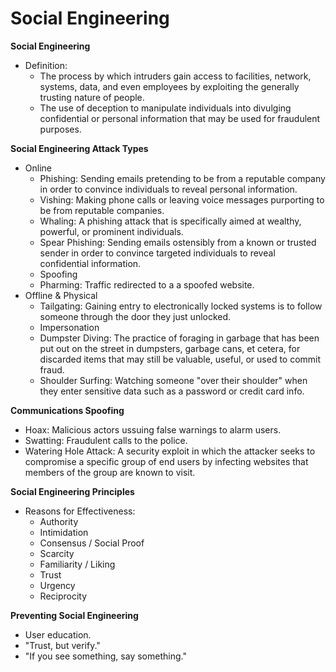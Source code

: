 # Social Engineering



**Social Engineering**

* Definition:
  * The process by which intruders gain access to facilities, network, systems, data, and even employees by exploiting the generally trusting nature of people.
  * The use of deception to manipulate individuals into divulging confidential or personal information that may be used for fraudulent purposes.

**Social Engineering Attack Types**

* Online
  * Phishing: Sending emails pretending to be from a reputable company in order to convince individuals to reveal personal information.
  * Vishing: Making phone calls or leaving voice messages purporting to be from reputable companies.
  * Whaling: A phishing attack that is specifically aimed at wealthy, powerful, or prominent individuals.
  * Spear Phishing: Sending emails ostensibly from a known or trusted sender in order to convince targeted individuals to reveal confidential information.
  * Spoofing
  * Pharming: Traffic redirected to a a spoofed website.
* Offline & Physical
  * Tailgating: Gaining entry to electronically locked systems is to follow someone through the door they just unlocked.
  * Impersonation
  * Dumpster Diving:  The practice of foraging in garbage that has been put out on the street in dumpsters, garbage cans, et cetera, for discarded items that may still be valuable, useful, or used to commit fraud.
  * Shoulder Surfing: Watching someone "over their shoulder" when they enter sensitive data such as a password or credit card info.

**Communications Spoofing**

* Hoax: Malicious actors ussuing false warnings to alarm users.
* Swatting: Fraudulent calls to the police.
* Watering Hole Attack: A security exploit in which the attacker seeks to compromise a specific group of end users by infecting websites that members of the group are known to visit.

**Social Engineering Principles**

* Reasons for Effectiveness:
  * Authority
  * Intimidation
  * Consensus / Social Proof
  * Scarcity
  * Familiarity / Liking
  * Trust
  * Urgency
  * Reciprocity

**Preventing Social Engineering**

* User education.
* "Trust, but verify."
* "If you see something, say something."

